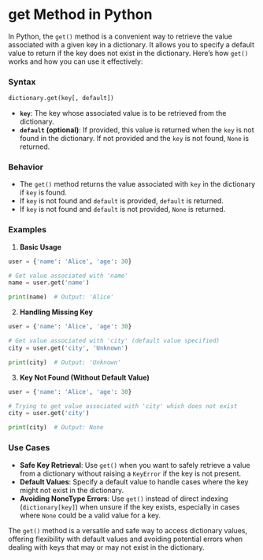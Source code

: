 # get Method in Python

In Python, the `get()` method is a convenient way to retrieve the value associated with a given key in a dictionary. It allows you to specify a default value to return if the key does not exist in the dictionary. Here’s how `get()` works and how you can use it effectively:

### Syntax

```python
dictionary.get(key[, default])
```

- **`key`**: The key whose associated value is to be retrieved from the dictionary.
- **`default` (optional)**: If provided, this value is returned when the `key` is not found in the dictionary. If not provided and the `key` is not found, `None` is returned.

### Behavior

- The `get()` method returns the value associated with `key` in the dictionary if `key` is found.
- If `key` is not found and `default` is provided, `default` is returned.
- If `key` is not found and `default` is not provided, `None` is returned.

### Examples

1. **Basic Usage**

```python
user = {'name': 'Alice', 'age': 30}

# Get value associated with 'name'
name = user.get('name')

print(name)  # Output: 'Alice'
```

2. **Handling Missing Key**

```python
user = {'name': 'Alice', 'age': 30}

# Get value associated with 'city' (default value specified)
city = user.get('city', 'Unknown')

print(city)  # Output: 'Unknown'
```

3. **Key Not Found (Without Default Value)**

```python
user = {'name': 'Alice', 'age': 30}

# Trying to get value associated with 'city' which does not exist
city = user.get('city')

print(city)  # Output: None
```

### Use Cases

- **Safe Key Retrieval**: Use `get()` when you want to safely retrieve a value from a dictionary without raising a `KeyError` if the key is not present.
- **Default Values**: Specify a default value to handle cases where the key might not exist in the dictionary.
- **Avoiding NoneType Errors**: Use `get()` instead of direct indexing (`dictionary[key]`) when unsure if the key exists, especially in cases where `None` could be a valid value for a key.

The `get()` method is a versatile and safe way to access dictionary values, offering flexibility with default values and avoiding potential errors when dealing with keys that may or may not exist in the dictionary.